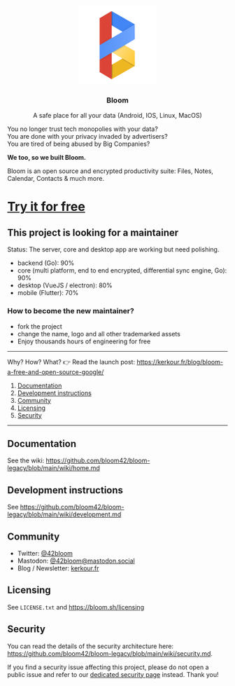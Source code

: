 <p align="center">
  <img alt="bloom logo" src="assets/icons/bloom_256.png" height="180" />
  <h3 align="center">Bloom</h3>
  <p align="center">A safe place for all your data (Android, IOS, Linux, MacOS)</p>
</p>

You no longer trust tech monopolies with your data?<br/>
You are done with your privacy invaded by advertisers? <br/>
You are tired of being abused by Big Companies?


**We too, so we built Bloom.**

Bloom is an open source and encrypted productivity suite: Files, Notes, Calendar, Contacts &
much more.

# [Try it for free](https://bloom.sh)


## This project is looking for a maintainer

Status: The server, core and desktop app are working but need polishing.

* backend (Go): 90%
* core (multi platform, end to end encrypted, differential sync engine, Go): 90%
* desktop (VueJS / electron): 80%
* mobile (Flutter): 70%


### How to become the new maintainer?

* fork the project
* change the name, logo and all other trademarked assets
* Enjoy thousands hours of engineering for free




<!--
Android: [Google play store](https://play.google.com/store/apps/details?id=com.bloom42.bloomx) <br/>
iOS: Coming soon

Linux: Coming soom <br/>
MacOS: Coming soon <br/>
Docker: Coming soon <br/>
Windows: Coming soon <br/> -->


--------


Why? How? What? 👉 Read the launch post: https://kerkour.fr/blog/bloom-a-free-and-open-source-google/

1. [Documentation](#documentation)
2. [Development instructions](#development-instructions)
3. [Community](#Community)
4. [Licensing](#licensing)
5. [Security](#security)

--------


## Documentation

See the wiki: https://github.com/bloom42/bloom-legacy/blob/main/wiki/home.md


## Development instructions

See https://github.com/bloom42/bloom-legacy/blob/main/wiki/development.md


## Community

<!-- Join our Reddit community: https://www.reddit.com/r/bloom42 -->

* Twitter: [@42bloom](https://twitter.com/@42bloom)
* Mastodon: [@42bloom@mastodon.social](https://mastodon.social/@42bloom)
* Blog / Newsletter: [kerkour.fr](https://kerkour.fr)


## Licensing

See `LICENSE.txt` and https://bloom.sh/licensing


## Security

You can read the details of the security architecture here: https://github.com/bloom42/bloom-legacy/blob/main/wiki/security.md.

If you find a security issue affecting this project, please do not open a public issue and refer to our
[dedicated security page](https://bloom.sh/security) instead. Thank you!
